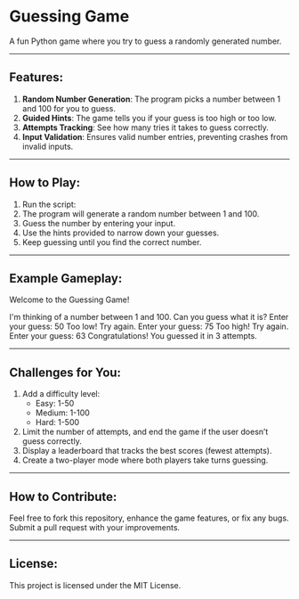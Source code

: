 # Guessing Game

A fun Python game where you try to guess a randomly generated number.

---

## Features:
1. **Random Number Generation**: The program picks a number between 1 and 100 for you to guess.
2. **Guided Hints**: The game tells you if your guess is too high or too low.
3. **Attempts Tracking**: See how many tries it takes to guess correctly.
4. **Input Validation**: Ensures valid number entries, preventing crashes from invalid inputs.

---

## How to Play:
1. Run the script:
2. The program will generate a random number between 1 and 100.
3. Guess the number by entering your input.
4. Use the hints provided to narrow down your guesses.
5. Keep guessing until you find the correct number.

---

## Example Gameplay:
Welcome to the Guessing Game!

I'm thinking of a number between 1 and 100. Can you guess what it is? Enter your guess: 50 Too low! Try again. Enter your guess: 75 Too high! Try again. Enter your guess: 63 Congratulations! You guessed it in 3 attempts.



---

## Challenges for You:
1. Add a difficulty level:
   - Easy: 1-50
   - Medium: 1-100
   - Hard: 1-500
2. Limit the number of attempts, and end the game if the user doesn’t guess correctly.
3. Display a leaderboard that tracks the best scores (fewest attempts).
4. Create a two-player mode where both players take turns guessing.

---

## How to Contribute:
Feel free to fork this repository, enhance the game features, or fix any bugs. Submit a pull request with your improvements.

---

## License:
This project is licensed under the MIT License.
